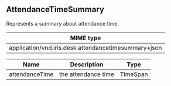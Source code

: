 ## AttendanceTimeSummary

Represents a summary about attendance time.

| MIME type                                 |
|-------------------------------------------|
| application/vnd.iris.desk.attendancetimesummary+json |

| Name                     | Description                                     | Type                       |
|--------------------------|-------------------------------------------------|----------------------------|
| attendanceTime           | the attendance time                             | TimeSpan                   |